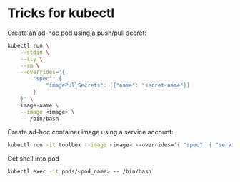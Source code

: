 # Tricks for kubectl

Create an ad-hoc pod using a push/pull secret:

```bash
kubectl run \
    --stdin \
    --tty \
    --rm \
    --overrides='{
        "spec": {
            "imagePullSecrets": [{"name": "secret-name"}]
        }
    }' \
    image-name \
    --image <image> \
    -- /bin/bash
```

Create ad-hoc container image using a service account:

```bash
kubectl run -it toolbox --image <image> --overrides='{ "spec": { "serviceAccount": "<sa_name>" }  }'
```

Get shell into pod

```bash
kubectl exec -it pods/<pod_name> -- /bin/bash
```

